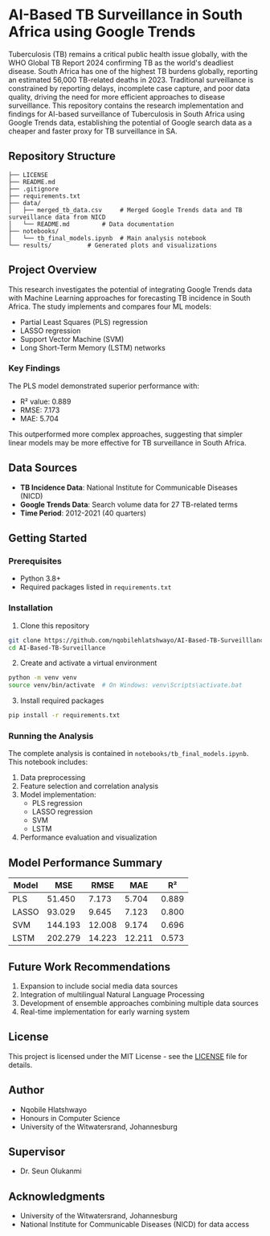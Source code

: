 # AI-Based TB Surveillance in South Africa using Google Trends
Tuberculosis (TB) remains a critical public health issue globally, with the WHO Global TB Report 2024 confirming TB as the world's deadliest disease. South Africa has one of the highest TB burdens globally, reporting an estimated 56,000 TB-related deaths in 2023. Traditional surveillance is constrained by reporting delays, incomplete case capture, and poor data quality, driving the need for more efficient approaches to disease surveillance. This repository contains the research implementation and findings for AI-based surveillance of Tuberculosis in South Africa using Google Trends data, establishing the potential of Google search data as a cheaper and faster proxy for TB surveillance in SA.

## Repository Structure

```
├── LICENSE
├── README.md
├── .gitignore
├── requirements.txt
├── data/
│   ├── merged_tb_data.csv     # Merged Google Trends data and TB surveillance data from NICD
│   └── README.md         # Data documentation
├── notebooks/
│   └── tb_final_models.ipynb  # Main analysis notebook
└── results/          # Generated plots and visualizations
```

## Project Overview

This research investigates the potential of integrating Google Trends data with Machine Learning approaches for forecasting TB incidence in South Africa. The study implements and compares four ML models:

- Partial Least Squares (PLS) regression
- LASSO regression
- Support Vector Machine (SVM)
- Long Short-Term Memory (LSTM) networks

### Key Findings

The PLS model demonstrated superior performance with:
- R² value: 0.889
- RMSE: 7.173
- MAE: 5.704

This outperformed more complex approaches, suggesting that simpler linear models may be more effective for TB surveillance in South Africa.

## Data Sources

- **TB Incidence Data**: National Institute for Communicable Diseases (NICD)
- **Google Trends Data**: Search volume data for 27 TB-related terms
- **Time Period**: 2012-2021 (40 quarters)

## Getting Started

### Prerequisites
- Python 3.8+
- Required packages listed in `requirements.txt`

### Installation
1. Clone this repository
```bash
git clone https://github.com/nqobilehlatshwayo/AI-Based-TB-Surveilllance.git
cd AI-Based-TB-Surveillance
```

2. Create and activate a virtual environment
```bash
python -m venv venv
source venv/bin/activate  # On Windows: venv\Scripts\activate.bat
```

3. Install required packages
```bash
pip install -r requirements.txt
```

### Running the Analysis

The complete analysis is contained in `notebooks/tb_final_models.ipynb`. This notebook includes:
1. Data preprocessing
2. Feature selection and correlation analysis
3. Model implementation:
   - PLS regression
   - LASSO regression
   - SVM
   - LSTM
4. Performance evaluation and visualization

## Model Performance Summary
| Model | MSE | RMSE | MAE | R² |
|-------|-----|------|-----|-----|
| PLS | 51.450 | 7.173 | 5.704 | 0.889 |
| LASSO | 93.029 | 9.645 | 7.123 | 0.800 |
| SVM | 144.193 | 12.008 | 9.174 | 0.696 |
| LSTM | 202.279 | 14.223 | 12.211 | 0.573 |

## Future Work Recommendations

1. Expansion to include social media data sources
2. Integration of multilingual Natural Language Processing
3. Development of ensemble approaches combining multiple data sources
4. Real-time implementation for early warning system

## License
This project is licensed under the MIT License - see the [LICENSE](LICENSE) file for details.

## Author
- Nqobile Hlatshwayo
- Honours in Computer Science
- University of the Witwatersrand, Johannesburg

## Supervisor
- Dr. Seun Olukanmi

## Acknowledgments
- University of the Witwatersrand, Johannesburg
- National Institute for Communicable Diseases (NICD) for data access
